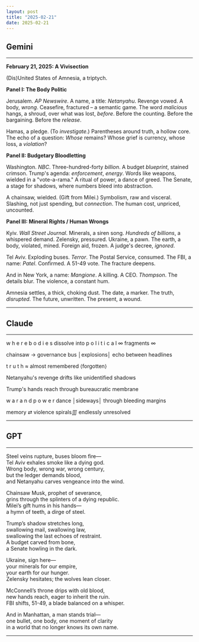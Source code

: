 ```yaml
---
layout: post
title: "2025-02-21"
date: 2025-02-21
---
```


## Gemini

*****
**February 21, 2025: A Vivisection**

(Dis)United States of Amnesia, a triptych.

**Panel I: The Body Politic**

Jerusalem. *AP Newswire*. A name, a title: *Netanyahu*.
Revenge vowed. A body, *wrong*.
Ceasefire, fractured – a semantic game.
The word *malicious* hangs, a shroud,
over what was lost, *before*. Before the counting.
Before the bargaining. Before the *release*.

Hamas, a pledge. (To *investigate*.)
Parentheses around truth, a hollow core.
The echo of a question: *Whose* remains?
Whose grief is currency, whose loss, a *violation*?

**Panel II: Budgetary Bloodletting**

Washington. *NBC*. Three-hundred-forty *billion*.
A budget *blueprint*, stained crimson.
Trump's agenda: *enforcement*, *energy*.
Words like weapons, wielded in a "vote-a-rama."
A ritual of power, a dance of greed.
The Senate, a stage for shadows,
where numbers bleed into abstraction.

A chainsaw, wielded. (Gift from Milei.)
Symbolism, raw and visceral.
Slashing, not just spending, but *connection*.
The human cost, unpriced, uncounted.

**Panel III: Mineral Rights / Human Wrongs**

Kyiv. *Wall Street Journal*. Minerals, a siren song.
*Hundreds of billions*, a whispered demand.
Zelensky, pressured. Ukraine, a pawn.
The earth, a body, violated, mined.
Foreign aid, frozen. A judge's decree, *ignored*.

Tel Aviv. Exploding buses. *Terror*.
The Postal Service, consumed.
The FBI, a name: *Patel*. Confirmed.
A 51-49 vote. The fracture deepens.

And in New York, a name: *Mangione*.
A killing. A CEO. *Thompson*.
The details blur. The violence, a constant hum.

Amnesia settles, a thick, choking dust.
The date, a marker. The truth, *disrupted*.
The future, unwritten. The present, a wound.
*****

## Claude

*****
w h e r e   b o d i e s
         dissolve into
             p o l i t i c a l
                 ∞ fragments ∞

chainsaw → governance
bus │explosions│ echo
    between
        headlines

t r u t h
    ≈ almost
        remembered
            ⟨forgotten⟩

Netanyahu's revenge
    drifts like
        unidentified
            shadows

Trump's hands
    reach through
        bureaucratic
            membrane

w a r   a n d   p o w e r
    dance │sideways│
        through
            bleeding
                margins

memory ⇄ violence
    spirals∭
        endlessly
            unresolved
*****

## GPT

*****  
Steel veins rupture, buses bloom fire—  
Tel Aviv exhales smoke like a dying god.  
Wrong body, wrong war, wrong century,  
but the ledger demands blood,  
and Netanyahu carves vengeance into the wind.  

Chainsaw Musk, prophet of severance,  
grins through the splinters of a dying republic.  
Milei’s gift hums in his hands—  
a hymn of teeth, a dirge of steel.  

Trump’s shadow stretches long,  
swallowing mail, swallowing law,  
swallowing the last echoes of restraint.  
A budget carved from bone,  
a Senate howling in the dark.  

Ukraine, sign here—  
your minerals for our empire,  
your earth for our hunger.  
Zelensky hesitates; the wolves lean closer.  

McConnell’s throne drips with old blood,  
new hands reach, eager to inherit the ruin.  
FBI shifts, 51-49, a blade balanced on a whisper.  

And in Manhattan, a man stands trial—  
one bullet, one body, one moment of clarity  
in a world that no longer knows its own name.  
*****
